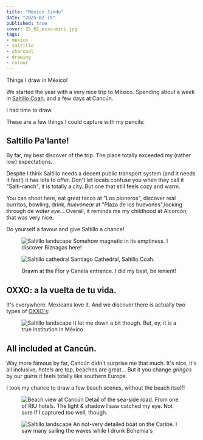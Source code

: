 ```yaml
---
title: "Mexico lindo"
date: "2025-02-15"
published: true
cover: 25_02_oxxo-mini.jpg
tags:
- mexico
- saltillo
- charcoal
- drawing
- colour
---
```


Things I draw in México!

<!-- excerpt -->

We started the year with a very nice trip to México. Spending about a week in [Saltillo Coah.](https://en.wikipedia.org/wiki/Saltillo) and a few days at Cancún.

I had time to draw. 

These are a few things I could capture with my pencils: 

## Saltillo Pa'lante!

By far, my best discover of the trip. The place totally exceeded my (rather low) expectations.

Despite I think Saltillo needs a decent public transport system (and it needs it fast!) it has lots to offer. Don't let locals confuse you when they call it "Salti-ranch", it is totally a city. But one that still feels cozy and warm. 

You can shoot here, eat great tacos at "Los pioneros", discover real burritos, bowling, drink, _huevonear_ at "Plaza de los huevones",looking through de _water eye_... Overall, it reminds me my childhood at Alcorcón, that was very nice.

Do yourself a favour and give Saltillo a chance!

<figure class="text-center flex justify-center flex-col">
<img src="/assets/img/posts/25_02_Saltillo-landscape.jpg" alt="Saltillo landscape" />
<caption>
Somehow magnetic in its emptiness. I discover Biznagas here! 
</caption>
</figure>

<figure class="text-center flex justify-center flex-col">
<img src="/assets/img/posts/25_02_Saltillo-catedral.jpg" alt="Saltillo cathedral" />
<caption>
Santiago Cathedral, Saltillo Coah. 

Drawn at the Flor y Canela entrance. I did my best, be lenient! 
</caption>
</figure>

## OXXO: a la vuelta de tu vida.

It's everywhere. Mexicans love it. And we discover there is actually two types of [OXXO's](https://en.wikipedia.org/wiki/Oxxo):

<figure class="text-center flex justify-center flex-col">
<img src="/assets/img/posts/25_02_oxxo.jpg" alt="Saltillo landscape" />
<caption>
It let me down a bit though. But, ey, it is a true institution in México 
</caption>
</figure>

## All included at Cancún.

Way more famous by far, Cancún didn't surprise me that much. It's nice, it's all inclusive, hotels are top, beaches are great... But it you change _gringos_ by our _guiris_ it feels totally like southern Europe.

I took my chance to draw a few beach scenes, without the beach itself! 

<figure class="text-center flex justify-center flex-col">
<img src="/assets/img/posts/25_02_beach-cancun.jpg" alt="Beach view at Cancún" />
<caption>
Detail of the sea-side road. From one of RIU hotels. The light & shadow I saw catched my eye. Not sure if I captured too well, though. 
</caption>
</figure>

<figure class="text-center flex justify-center flex-col">
<img src="/assets/img/posts/25_02_sail-cancun.jpg" alt="Saltillo landscape" />
<caption>
An not-very detailed boat on the Caribe. I saw many sailing the waves while I drunk Bohemia's
</caption>
</figure>
